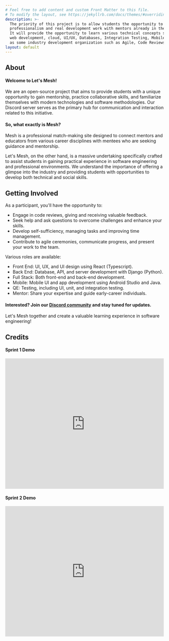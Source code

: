 ```yaml
---
# Feel free to add content and custom Front Matter to this file.
# To modify the layout, see https://jekyllrb.com/docs/themes/#overriding-theme-defaults
description: >-
  The priority of this project is to allow students the opportunity to practice 
  professionalism and real development work with mentors already in the industry.
  It will provide the opportunity to learn various technical concepts such as 
  web development, cloud, UI/UX, Databases, Integration Testing, Mobile, etc as well 
  as some industry development organization such as Agile, Code Reviews, Version Control, etc.
layout: default
---
```


## About

#### Welcome to Let's Mesh!

We are an open-source project that aims to provide students with a unique
opportunity to gain mentorship, practice collaborative skills, and familiarize themselves with modern
technologies and software methodologies. Our Discord server serves as the primary hub for communication
and interaction related to this initiative.

#### So, what exactly is Mesh?

Mesh is a professional match-making site designed to connect mentors and educators from various career
disciplines with mentees who are seeking guidance and mentorship.

Let's Mesh, on the other hand, is a massive undertaking specifically crafted to assist students in gaining
practical experience in software engineering and professional environments. We understand the importance of
offering a glimpse into the industry and providing students with opportunities to develop both technical
and social skills.

## Getting Involved

As a participant, you'll have the opportunity to:

- Engage in code reviews, giving and receiving valuable feedback.
- Seek help and ask questions to overcome challenges and enhance your skills.
- Develop self-sufficiency, managing tasks and improving time management.
- Contribute to agile ceremonies, communicate progress, and present your work to the team.

Various roles are available:

- Front End: UI, UX, and UI design using React (Typescript).
- Back End: Database, API, and server development with Django (Python).
- Full Stack: Both front-end and back-end development.
- Mobile: Mobile UI and app development using Android Studio and Java.
- QE: Testing, including UI, unit, and integration testing.
- Mentor: Share your expertise and guide early-career individuals.

#### Interested? Join our [Discord community](https://discord.gg/j7xAGGgRZC) and stay tuned for updates.

Let's Mesh together and create a valuable learning experience in software engineering!

## Credits

#### Sprint 1 Demo

<iframe width="100%" height="415" src="https://www.youtube.com/embed/VRIcBfEa_JE" title="YouTube video player" frameborder="0" allow="accelerometer; autoplay; clipboard-write; encrypted-media; gyroscope; picture-in-picture; web-share" allowfullscreen></iframe>

#### Sprint 2 Demo

<iframe width="100%" height="415" src="https://www.youtube.com/embed/6e-3u5NWU-o" title="YouTube video player" frameborder="0" allow="accelerometer; autoplay; clipboard-write; encrypted-media; gyroscope; picture-in-picture; web-share" allowfullscreen></iframe>
